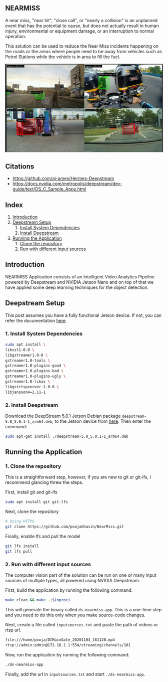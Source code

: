 ## NEARMISS

A near miss, "near hit", "close call", or "nearly a collision" is an unplanned event that has the potential to cause, but does not actually result in human injury, environmental or equipment damage, or an interruption to normal operation.

This solution can be used to reduce the Near Miss incidents happening on the roads or the areas where people need to be away from vehicles such as Petrol Stations while the vehicle is in area to fill the fuel.


![NEARMISS](resources/NearMiss.png)

## Citations

* https://github.com/aj-ames/Hermes-Deepstream
* https://docs.nvidia.com/metropolis/deepstream/dev-guide/text/DS_C_Sample_Apps.html

## Index

1. [Introduction](#Introduction)
2. [Deepstream Setup](#Deepstream-Setup)
    1. [Install System Dependencies](#Install-System-Dependencies)
    2. [Install Deepstream](#Install-Deepstream)
3. [Running the Application](#Running-the-Application)
    1. [Clone the repository](#Cloning-the-repository)
    2. [Run with different input sources](#Run-with-different-input-sources)

## Introduction

NEARMISS Application consists of an Intelligent Video Analytics Pipeline powered by Deepstream and NVIDIA Jetson Nano and on top of that we have applied some deep learning techniques for the object detection.

## Deepstream Setup

This post assumes you have a fully functional Jetson device. If not, you can refer the documentation [here](https://docs.nvidia.com/jetson/jetpack/install-jetpack/index.html).

### 1. Install System Dependencies

```sh
sudo apt install \
libssl1.0.0 \
libgstreamer1.0-0 \
gstreamer1.0-tools \
gstreamer1.0-plugins-good \
gstreamer1.0-plugins-bad \
gstreamer1.0-plugins-ugly \
gstreamer1.0-libav \
libgstrtspserver-1.0-0 \
libjansson4=2.11-1
```

### 2. Install Deepstream

Download the DeepStream 5.0.1 Jetson Debian package `deepstream-5.0_5.0.1-1_arm64.deb`, to the Jetson device from [here](https://developer.nvidia.com/assets/Deepstream/5.0/ga/secure/deepstream_sdk_5.0.1_amd64.deb). Then enter the command:

```sh
sudo apt-get install ./deepstream-5.0_5.0.1-1_arm64.deb
```

## Running the Application

### 1. Clone the repository

This is a straightforward step, however, if you are new to git or git-lfs, I recommend glancing threw the steps.

First, install git and git-lfs

```sh
sudo apt install git git-lfs
```

Next, clone the repository

```sh
# Using HTTPS
git clone https://github.com/poojabhasin/NearMiss.git
```

Finally, enable lfs and pull the model

```sh
git lfs install
git lfs pull
```

### 2. Run with different input sources

The computer vision part of the solution can be run on one or many input sources of multiple types, all powered using NVIDIA Deepstream.

First, build the application by running the following command:

```sh
make clean && make -j$(nproc)
```

This will generate the binary called `ds-nearmiss-app`. This is a one-time step and you need to do this only when you make source-code changes.

Next, create a file called `inputsources.txt` and paste the path of videos or rtsp url.

```sh
file:///home/pooja/DCMainGate_20201103_161120.mp4
rtsp://admin:admin@172.16.1.1:554/streaming/channels/101
```

Now, run the application by running the following command:

```sh
./ds-nearmiss-app
```

Finally, add the url in `inputsources.txt` and start `./ds-nearmiss-app`.
